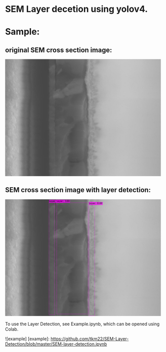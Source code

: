 # SEM Layer decetion using yolov4.

# Sample:
## original SEM cross section image:
![origin]

[origin]: https://github.com/tkm22/SEM-Layer-Detection/blob/master/data/test/CS-MA-FA.jpg
  



## SEM cross section image with layer detection:
![SEM]

[SEM]: https://github.com/tkm22/SEM-Layer-Detection/blob/master/data/test/CS-MA-FA-bbox.jpg


To use the Layer Detection, see Example.ipynb, which can be opened using Colab.

![example]
[example]: https://github.com/tkm22/SEM-Layer-Detection/blob/master/SEM-layer-detection.ipynb

 
